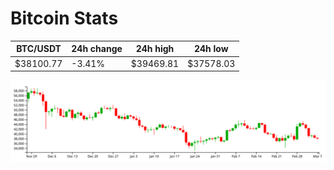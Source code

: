# Bitcoin Stats

BTC/USDT|24h change|24h high|24h low|
|---|---|---|---|
|$38100.77|-3.41%|$39469.81|$37578.03|

<img src="./chart.svg">
